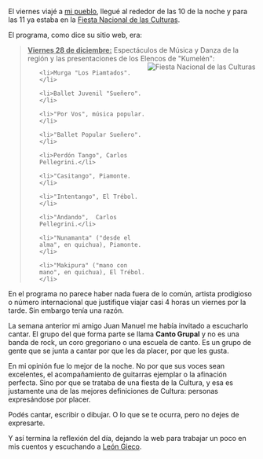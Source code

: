 <html><body><p>El viernes viajé a <a href="http://es.wikipedia.org/wiki/Carlos_Pellegrini(Santa_Fe)" title="Carlos Pellegrini, Santa Fe" target="_blank">mi pueblo</a>, llegué al rededor de las 10 de la noche y para las 11 ya estaba en la <a href="http://www.kumelen.org.ar/FiestaNacionalDeLasCulturas.aspx" title="información en el sitio de Kumelen" target="_blank">Fiesta Nacional de las Culturas</a>.



El programa, como dice su sitio web, era:

</p><blockquote> <strong><u>Viernes 28 de diciembre:</u></strong> Espectáculos de Música y Danza de la región y las presentaciones de los Elencos de "Kumelén":<img src="/wp-content/uploads/2007/12/logofnc.jpg" title="Fiesta Nacional de las Culturas" alt="Fiesta Nacional de las Culturas" align="right">

<ul>

	<li>Murga "Los Piamtados".</li>

	<li>Ballet Juvenil "Sueñero".</li>

	<li>"Por Vos", música popular.</li>

	<li>"Ballet Popular Sueñero".</li>

	<li>Perdón Tango", Carlos Pellegrini.</li>

	<li>"Casitango", Piamonte.</li>

	<li>"Intentango", El Trébol.</li>

	<li>"Andando",  Carlos Pellegrini.</li>

	<li>"Nunamanta" ("desde el alma", en quichua), Piamonte.</li>

	<li>"Makipura" ("mano con mano", en quichua), El Trébol.</li>

</ul>

</blockquote>

En el programa no parece haber nada fuera de lo común, artista prodigioso o número internacional que justifique viajar casi 4 horas un viernes por la tarde. Sin embargo tenía una razón.

<!--more-->

La semana anterior mi amigo Juan Manuel me había invitado a escucharlo cantar. El grupo del que forma parte se llama <strong>Canto Grupal</strong> y no es una banda de rock, un coro gregoriano o una escuela de canto. Es un grupo de gente que se junta a cantar por que les da placer, por que les gusta.



En mi opinión fue lo mejor de la noche. No por que sus voces sean excelentes, el acompañamiento de guitarras ejemplar o la afinación perfecta. Sino por que se trataba de una fiesta de la Cultura, y esa es justamente una de las mejores definiciones de Cultura: personas expresándose por placer.



Podés cantar, escribir o dibujar. O lo que se te ocurra, pero no dejes de expresarte.



Y así termina la reflexión del día, dejando la web para trabajar un poco en mis cuentos y escuchando a <a href="http://www.free-lyrics.org/Le%C3%B3n-Gieco/161031-La-Cultura-Es-La-Sonrisa.html" title="La cultura es la sonrisa" target="_blank">León Gieco</a>.</body></html>